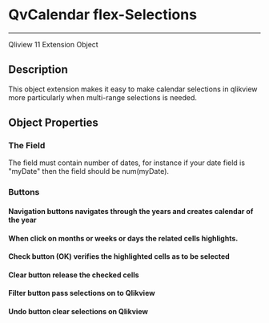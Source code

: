 # QvCalendar flex-Selections 
-----------------------------------------------
Qliview 11 Extension Object 

## Description
This object extension makes it easy to make calendar selections in qlikview more particularly when multi-range selections is needed. 

## Object Properties

### The Field
The field must contain number of dates, for instance if your date field is "myDate" then the field 
should be num(myDate).

### Buttons
#### Navigation buttons navigates through the years and creates calendar of the year
#### When click on months or weeks or days the related cells highlights.
#### Check button (OK) verifies the highlighted cells as to be selected
#### Clear button release the checked cells
#### Filter button pass selections on to Qlikview
#### Undo button clear selections on Qlikview
